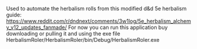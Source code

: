 Used to automate the herbalism rolls from this modified d&d 5e herbalism guide: https://www.reddit.com/r/dndnext/comments/3w1log/5e_herbalism_alchemy_v12_updates_fanmade/
For now you can run this application buy downloading or pulling it and using the exe file  HerbalismRoler/HerbalismRoler/bin/Debug/HerbalismRoler.exe
